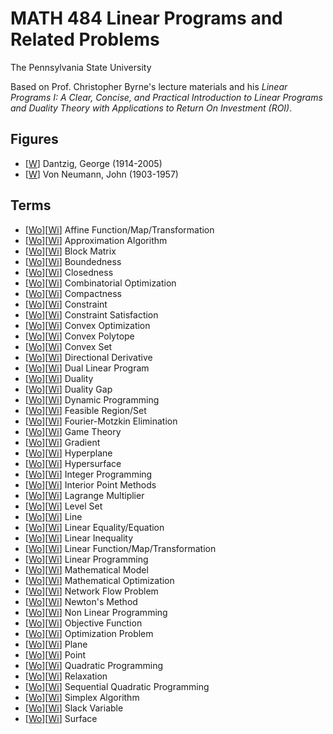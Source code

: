 # MATH 484 Linear Programs and Related Problems

The Pennsylvania State University

Based on Prof. Christopher Byrne's lecture materials and his _Linear Programs I: A Clear, Concise, and Practical Introduction to Linear Programs and Duality Theory with Applications to Return On Investment (ROI)_.

## Figures

* [[W](https://en.wikipedia.org/wiki/George_Dantzig)] Dantzig, George (1914-2005)
* [[W](https://en.wikipedia.org/wiki/John_von_Neumann)] Von Neumann, John (1903-1957)

## Terms

* [[Wo](https://mathworld.wolfram.com/AffineFunction.html)][[Wi](https://en.wikipedia.org/wiki/Affine_transformation)] Affine Function/Map/Transformation
* [[Wo]()][[Wi](https://en.wikipedia.org/wiki/Approximation_algorithm)] Approximation Algorithm
* [[Wo]()][[Wi](https://en.wikipedia.org/wiki/Block_matrix)] Block Matrix
* [[Wo]()][[Wi](https://en.wikipedia.org/wiki/Bounded_set)] Boundedness
* [[Wo]()][[Wi](https://en.wikipedia.org/wiki/Closed_set)] Closedness
* [[Wo]()][[Wi](https://en.wikipedia.org/wiki/Combinatorial_optimization)] Combinatorial Optimization
* [[Wo]()][[Wi](https://en.wikipedia.org/wiki/Compact_space)] Compactness
* [[Wo]()][[Wi](https://en.wikipedia.org/wiki/Constraint_(mathematics))] Constraint
* [[Wo]()][[Wi](https://en.wikipedia.org/wiki/Constraint_satisfaction)] Constraint Satisfaction
* [[Wo]()][[Wi](https://en.wikipedia.org/wiki/Convex_optimization)] Convex Optimization
* [[Wo]()][[Wi](https://en.wikipedia.org/wiki/Convex_polytope)] Convex Polytope
* [[Wo]()][[Wi](https://en.wikipedia.org/wiki/Convex_set)] Convex Set
* [[Wo]()][[Wi](https://en.wikipedia.org/wiki/Directional_derivative)] Directional Derivative
* [[Wo]()][[Wi](https://en.wikipedia.org/wiki/Dual_linear_program)] Dual Linear Program
* [[Wo]()][[Wi](https://en.wikipedia.org/wiki/Duality_(optimization))] Duality
* [[Wo]()][[Wi](https://en.wikipedia.org/wiki/Duality_gap)] Duality Gap
* [[Wo]()][[Wi](https://en.wikipedia.org/wiki/Dynamic_programming)] Dynamic Programming
* [[Wo]()][[Wi](https://en.wikipedia.org/wiki/Feasible_region)] Feasible Region/Set
* [[Wo]()][[Wi](https://en.wikipedia.org/wiki/Fourier%E2%80%93Motzkin_elimination)] Fourier-Motzkin Elimination
* [[Wo]()][[Wi](https://en.wikipedia.org/wiki/Game_theory)] Game Theory
* [[Wo]()][[Wi](https://en.wikipedia.org/wiki/Gradient)] Gradient
* [[Wo]()][[Wi](https://en.wikipedia.org/wiki/Hyperplane)] Hyperplane
* [[Wo]()][[Wi](https://en.wikipedia.org/wiki/Hypersurface)] Hypersurface
* [[Wo]()][[Wi](https://en.wikipedia.org/wiki/Integer_programming)] Integer Programming
* [[Wo]()][[Wi](https://en.wikipedia.org/wiki/Interior-point_method)] Interior Point Methods
* [[Wo]()][[Wi](https://en.wikipedia.org/wiki/Lagrange_multiplier)] Lagrange Multiplier
* [[Wo](https://mathworld.wolfram.com/LevelSet.html)][[Wi](https://en.wikipedia.org/wiki/Level_set)] Level Set
* [[Wo]()][[Wi](https://en.wikipedia.org/wiki/Line_(geometry))] Line
* [[Wo]()][[Wi](https://en.wikipedia.org/wiki/Linear_equation)] Linear Equality/Equation
* [[Wo]()][[Wi](https://en.wikipedia.org/wiki/Linear_inequality)] Linear Inequality
* [[Wo]()][[Wi](https://en.wikipedia.org/wiki/Linear_map)] Linear Function/Map/Transformation
* [[Wo]()][[Wi](https://en.wikipedia.org/wiki/Linear_programming)] Linear Programming
* [[Wo]()][[Wi](https://en.wikipedia.org/wiki/Mathematical_model)] Mathematical Model
* [[Wo]()][[Wi](https://en.wikipedia.org/wiki/Mathematical_optimization)] Mathematical Optimization
* [[Wo]()][[Wi](https://en.wikipedia.org/wiki/Network_flow_problem)] Network Flow Problem
* [[Wo]()][[Wi](https://en.wikipedia.org/wiki/Newton%27s_method)] Newton's Method
* [[Wo]()][[Wi](https://en.wikipedia.org/wiki/Nonlinear_programming)] Non Linear Programming
* [[Wo]()][[Wi](https://en.wikipedia.org/wiki/Loss_function)] Objective Function
* [[Wo]()][[Wi](https://en.wikipedia.org/wiki/Optimization_problem)] Optimization Problem
* [[Wo]()][[Wi](https://en.wikipedia.org/wiki/Plane_(geometry))] Plane
* [[Wo]()][[Wi](https://en.wikipedia.org/wiki/Point_(geometry))] Point
* [[Wo]()][[Wi](https://en.wikipedia.org/wiki/Quadratic_programming)] Quadratic Programming
* [[Wo]()][[Wi](https://en.wikipedia.org/wiki/Linear_programming_relaxation)] Relaxation
* [[Wo]()][[Wi](https://en.wikipedia.org/wiki/Sequential_quadratic_programming)] Sequential Quadratic Programming
* [[Wo]()][[Wi](https://en.wikipedia.org/wiki/Simplex_algorithm)] Simplex Algorithm
* [[Wo]()][[Wi](https://en.wikipedia.org/wiki/Slack_variable)] Slack Variable
* [[Wo]()][[Wi](https://en.wikipedia.org/wiki/Surface_(mathematics))] Surface